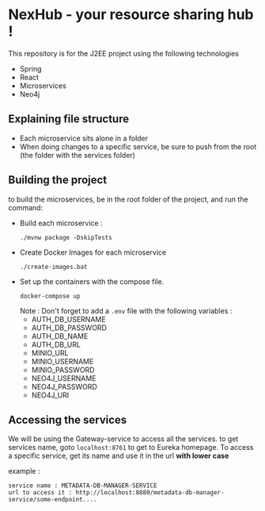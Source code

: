 # NexHub - your resource sharing hub !

This repository is for the J2EE project using the following technologies
- Spring
- React
- Microservices
- Neo4j

## Explaining file structure

- Each microservice sits alone in a folder
- When doing changes to a specific service, be sure to push from the root (the folder with the services folder)

## Building the project
to build the microservices, be in the root folder of the project, and run the command: 
- Build each microservice :
   ```shell
   ./mvnw package -DskipTests
   ```
- Create Docker Images for each microservice
   ````shell
   ./create-images.bat
   ````
- Set up the containers with the compose file. 
   ````shell
   docker-compose up
   ````
  Note : Don't forget to add a `.env` file with the following variables :
  - AUTH_DB_USERNAME
  - AUTH_DB_PASSWORD
  - AUTH_DB_NAME
  - AUTH_DB_URL
  - MINIO_URL
  - MINIO_USERNAME
  - MINIO_PASSWORD
  - NEO4J_USERNAME
  - NEO4J_PASSWORD
  - NEO4J_URI

## Accessing the services
We will be using the Gateway-service to access all the services. to get services name, goto `localhost:8761` to get to Eureka homepage. To access a specific service, get its name and use it in the url **with lower case**

example :
```
service name : METADATA-DB-MANAGER-SERVICE
url to access it : http://localhost:8080/metadata-db-manager-service/some-endpoint....
```